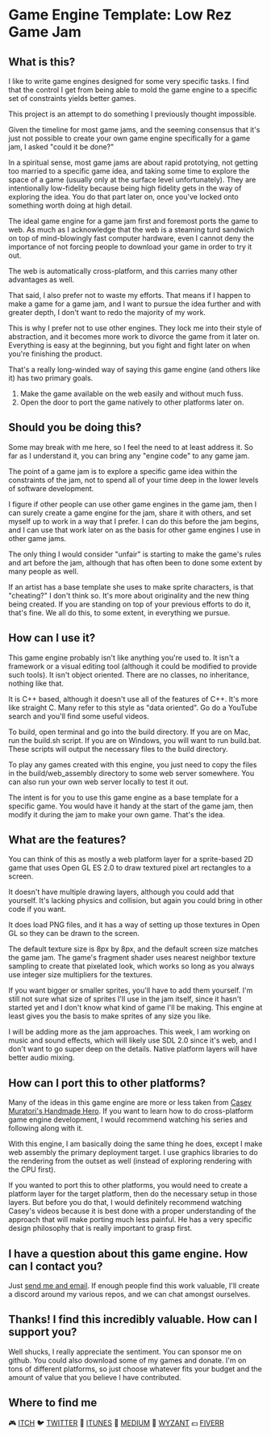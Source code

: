# Game Engine Template: Low Rez Game Jam

## What is this?
I like to write game engines designed for some very specific tasks. I find that the control I get from being able to mold the game engine to a specific set of constraints yields better games.

This project is an attempt to do something I previously thought impossible.

Given the timeline for most game jams, and the seeming consensus that it's just not possible to create your own game engine specifically for a game jam, I asked "could it be done?"

In a spiritual sense, most game jams are about rapid prototying, not getting too married to a specific game idea, and taking some time to explore the space of a game (usually only at the surface level unfortunately). They are intentionally low-fidelity because being high fidelity gets in the way of exploring the idea. You do that part later on, once you've locked onto something worth doing at high detail.

The ideal game engine for a game jam first and foremost ports the game to web. As much as I acknowledge that the web is a steaming turd sandwich on top of mind-blowingly fast computer hardware, even I cannot deny the importance of not forcing people to download your game in order to try it out.

The web is automatically cross-platform, and this carries many other advantages as well.

That said, I also prefer not to waste my efforts. That means if I happen to make a game for a game jam, and I want to pursue the idea further and with greater depth, I don't want to redo the majority of my work.

This is why I prefer not to use other engines. They lock me into their style of abstraction, and it becomes more work to divorce the game from it later on. Everything is easy at the beginning, but you fight and fight later on when you're finishing the product.

That's a really long-winded way of saying this game engine (and others like it) has two primary goals.

1. Make the game available on the web easily and without much fuss.
2. Open the door to port the game natively to other platforms later on.

## Should you be doing this?
Some may break with me here, so I feel the need to at least address it. So far as I understand it, you can bring any "engine code" to any game jam.

The point of a game jam is to explore a specific game idea within the constraints of the jam, not to spend all of your time deep in the lower levels of software development.

I figure if other people can use other game engines in the game jam, then I can surely create a game engine for the jam, share it with others, and set myself up to work in a way that I prefer. I can do this before the jam begins, and I can use that work later on as the basis for other game engines I use in other game jams.

The only thing I would consider "unfair" is starting to make the game's rules and art before the jam, although that has often been to done some extent by many people as well.

If an artist has a base template she uses to make sprite characters, is that "cheating?" I don't think so. It's more about originality and the new thing being created. If you are standing on top of your previous efforts to do it, that's fine. We all do this, to some extent, in everything we pursue.

## How can I use it?
This game engine probably isn't like anything you're used to. It isn't a framework or a visual editing tool (although it could be modified to provide such tools). It isn't object oriented. There are no classes, no inheritance, nothing like that.

It is C++ based, although it doesn't use all of the features of C++. It's more like straight C. Many refer to this style as "data oriented". Go do a YouTube search and you'll find some useful videos.

To build, open terminal and go into the build directory. If you are on Mac, run the build.sh script. If you are on Windows, you will want to run build.bat. These scripts will output the necessary files to the build directory.

To play any games created with this engine, you just need to copy the files in the build/web_assembly directory to some web server somewhere. You can also run your own web server locally to test it out.

The intent is for you to use this game engine as a base template for a specific game. You would have it handy at the start of the game jam, then modify it during the jam to make your own game. That's the idea.

## What are the features?
You can think of this as mostly a web platform layer for a sprite-based 2D game that uses Open GL ES 2.0 to draw textured pixel art rectangles to a screen. 

It doesn't have multiple drawing layers, although you could add that yourself. It's lacking physics and collision, but again you could bring in other code if you want.

It does load PNG files, and it has a way of setting up those textures in Open GL so they can be drawn to the screen.

The default texture size is 8px by 8px, and the default screen size matches the game jam. The game's fragment shader uses nearest neighbor texture sampling to create that pixelated look, which works so long as you always use integer size multipliers for the textures.

If you want bigger or smaller sprites, you'll have to add them yourself. I'm still not sure what size of sprites I'll use in the jam itself, since it hasn't started yet and I don't know what kind of game I'll be making. This engine at least gives you the basis to make sprites of any size you like.

I will be adding more as the jam approaches. This week, I am working on music and sound effects, which will likely use SDL 2.0 since it's web, and I don't want to go super deep on the details. Native platform layers will have better audio mixing.

## How can I port this to other platforms?
Many of the ideas in this game engine are more or less taken from [Casey Muratori's Handmade Hero](https://handmadehero.org). If you want to learn how to do cross-platform game engine development, I would recommend watching his series and following along with it.

With this engine, I am basically doing the same thing he does, except I make web assembly the primary deployment target. I use graphics libraries to do the rendering from the outset as well (instead of exploring rendering with the CPU first).

If you wanted to port this to other platforms, you would need to create a platform layer for the target platform, then do the necessary setup in those layers. But before you do that, I would definitely recommend watching Casey's videos because it is best done with a proper understanding of the approach that will make porting much less painful. He has a very specific design philosophy that is really important to grasp first.

## I have a question about this game engine. How can I contact you?
Just [send me and email](mailto:tedbendixson@me.com). If enough people find this work valuable, I'll create a discord around my various repos, and we can chat amongst ourselves.

## Thanks! I find this incredibly valuable. How can I support you?
Well shucks, I really appreciate the sentiment. You can sponsor me on github. You could also download some of my games and donate. I'm on tons of different platforms, so just choose whatever fits your budget and the amount of value that you believe I have contributed.

## Where to find me
🎮 [ITCH](https://tedbendixson.itch.io/cove-kid)
🐦 [TWITTER](https://twitter.com/TBendixson)
📱 [ITUNES](https://apps.apple.com/us/developer/send-it-apps-llc/id1139954390)
📄 [MEDIUM](https://theobendixson.medium.com)
🦉 [WYZANT](https://www.wyzant.com/tutor/profile)
💵 [FIVERR](https://www.fiverr.com/tedbendixson)
